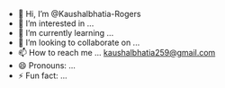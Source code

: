 - 👋 Hi, I’m @Kaushalbhatia-Rogers
- 👀 I’m interested in ...
- 🌱 I’m currently learning ...
- 💞️ I’m looking to collaborate on ...
- 📫 How to reach me ... kaushalbhatia259@gmail.com 
- 😄 Pronouns: ...
- ⚡ Fun fact: ...

<!---
Kaushalbhatia-Rogers/Kaushalbhatia-Rogers is a ✨ special ✨ repository because its `README.md` (this file) appears on your GitHub profile.
You can click the Preview link to take a look at your changes.
--->
